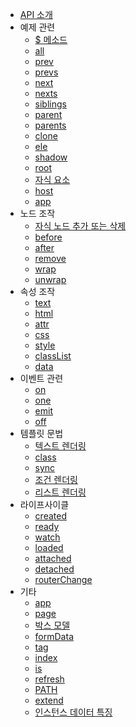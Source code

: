 - [API 소개](./index.md)
- 예제 관련
  - [$ 메소드](./instance/dollar.md)
  - [all](./instance/all.md)
  - [prev](./instance/prev.md)
  - [prevs](./instance/prevs.md)
  - [next](./instance/next.md)
  - [nexts](./instance/nexts.md)
  - [siblings](./instance/siblings.md)
  - [parent](./instance/parent.md)
  - [parents](./instance/parents.md)
  - [clone](./instance/clone.md)
  - [ele](./instance/ele.md)
  - [shadow](./instance/shadow.md)
  - [root](./instance/root.md)
  - [자식 요소](./instance/children.md)
  - [host](./instance/host.md)
  - [app](./instance/app.md)
- 노드 조작
  - [자식 노드 추가 또는 삭제](./operation/array-like.md)
  - [before](./operation/before.md)
  - [after](./operation/after.md)
  - [remove](./operation/remove.md)
  - [wrap](./operation/wrap.md)
  - [unwrap](./operation/unwrap.md)
- 속성 조작
  - [text](./props/text.md)
  - [html](./props/html.md)
  - [attr](./props/attr.md)
  - [css](./props/css.md)
  - [style](./props/style.md)
  - [classList](./props/class-list.md)
  - [data](./props/data.md)
- 이벤트 관련
  - [on](./event/on.md)
  - [one](./event/one.md)
  - [emit](./event/emit.md)
  - [off](./event/off.md)
- 템플릿 문법
  - [텍스트 렌더링](./temp-syntax/text-render.md)
  - [class](./temp-syntax/class.md)
  - [sync](./temp-syntax/sync.md)
  - [조건 렌더링](./temp-syntax/condition.md)
  - [리스트 렌더링](./temp-syntax/fill.md)
- 라이프사이클
  - [created](./life-cycle/created.md)
  - [ready](./life-cycle/ready.md)
  - [watch](./life-cycle/watch.md)
  - [loaded](./life-cycle/loaded.md)
  - [attached](./life-cycle/attached.md)
  - [detached](./life-cycle/detached.md)
  - [routerChange](./life-cycle/router-change.md)
- 기타
  - [app](./others/app.md)
  - [page](./others/page.md)
  - [박스 모델](./others/box.md)
  - [formData](./others/form-data.md)
  - [tag](./others/tag.md)
  - [index](./others/index.md)
  - [is](./others/is.md)
  - [refresh](./others/refresh.md)
  - [PATH](./others/path.md)
  - [extend](./others/extend.md)
  - [인스턴스 데이터 특징](./others/stanz.md)